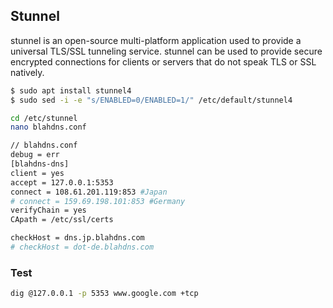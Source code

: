 ## Stunnel
stunnel is an open-source multi-platform application used to provide a universal TLS/SSL tunneling service. stunnel can be used to provide secure encrypted connections for clients or servers that do not speak TLS or SSL natively.

```bash
$ sudo apt install stunnel4
$ sudo sed -i -e "s/ENABLED=0/ENABLED=1/" /etc/default/stunnel4 

cd /etc/stunnel
nano blahdns.conf

// blahdns.conf
debug = err
[blahdns-dns]
client = yes
accept = 127.0.0.1:5353
connect = 108.61.201.119:853 #Japan
# connect = 159.69.198.101:853 #Germany
verifyChain = yes
CApath = /etc/ssl/certs

checkHost = dns.jp.blahdns.com
# checkHost = dot-de.blahdns.com 
````

### Test
```bash
dig @127.0.0.1 -p 5353 www.google.com +tcp
```

